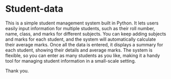 # Student-data



This is a simple student management system built in Python. It lets users easily input information for multiple students, such as their roll number, name, class, and marks for different subjects. You can keep adding subjects and marks for each student, and the system will automatically calculate their average marks. Once all the data is entered, it displays a summary for each student, showing their details and average marks. The system is flexible, so you can enter as many students as you like, making it a handy tool for managing student information in a small-scale setting.

Thank you.
